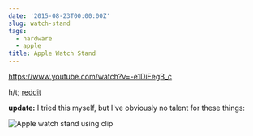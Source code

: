 ```yaml
---
date: '2015-08-23T00:00:00Z'
slug: watch-stand
tags:
  - hardware
  - apple
title: Apple Watch Stand
---
```


https://www.youtube.com/watch?v=-e1DiEegB_c

h/t;
[reddit](https://www.reddit.com/r/apple/comments/3hygaj/i_put_together_a_really_lazy_and_nice_diy_apple/)

**update:** I tried this myself, but I've obviously no talent for these things:

![ Apple watch stand using clip][watchclip]

[watchclip]: /public/img/15/watchclip.jpeg
